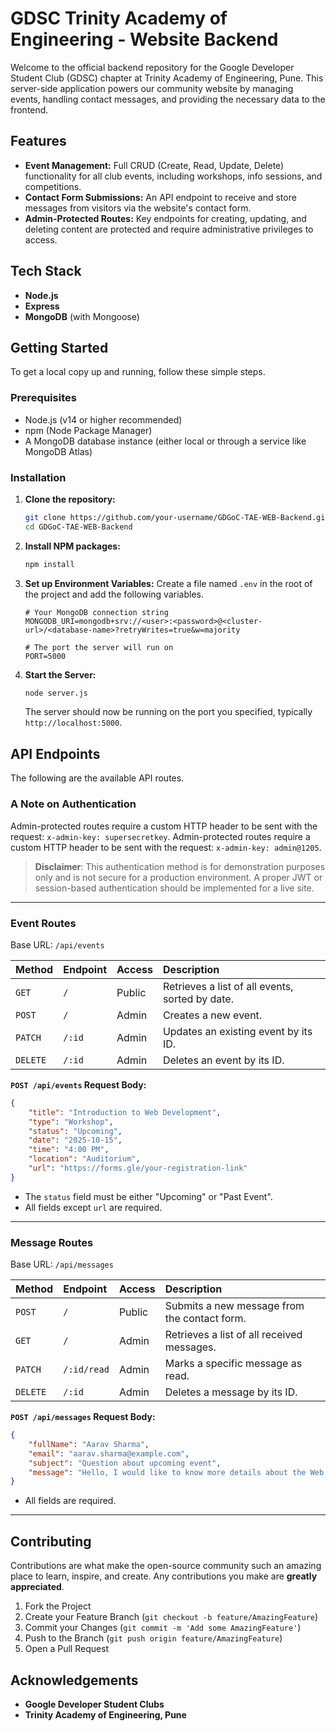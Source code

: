 # GDSC Trinity Academy of Engineering - Website Backend

Welcome to the official backend repository for the Google Developer Student Club (GDSC) chapter at Trinity Academy of Engineering, Pune. This server-side application powers our community website by managing events, handling contact messages, and providing the necessary data to the frontend.

## Features

  * **Event Management:** Full CRUD (Create, Read, Update, Delete) functionality for all club events, including workshops, info sessions, and competitions.
  * **Contact Form Submissions:** An API endpoint to receive and store messages from visitors via the website's contact form.
  * **Admin-Protected Routes:** Key endpoints for creating, updating, and deleting content are protected and require administrative privileges to access.

## Tech Stack

* **Node.js**
* **Express**
* **MongoDB** (with Mongoose)

## Getting Started

To get a local copy up and running, follow these simple steps.

### Prerequisites

  * Node.js (v14 or higher recommended)
  * npm (Node Package Manager)
  * A MongoDB database instance (either local or through a service like MongoDB Atlas)

### Installation

1.  **Clone the repository:**

    ```sh
    git clone https://github.com/your-username/GDGoC-TAE-WEB-Backend.git
    cd GDGoC-TAE-WEB-Backend
    ```

2.  **Install NPM packages:**

    ```sh
    npm install
    ```

3.  **Set up Environment Variables:**
    Create a file named `.env` in the root of the project and add the following variables.

    ```env
    # Your MongoDB connection string
    MONGODB_URI=mongodb+srv://<user>:<password>@<cluster-url>/<database-name>?retryWrites=true&w=majority

    # The port the server will run on
    PORT=5000
    ```

4.  **Start the Server:**

    ```sh
    node server.js
    ```

    The server should now be running on the port you specified, typically `http://localhost:5000`.

## API Endpoints

The following are the available API routes.

### A Note on Authentication

Admin-protected routes require a custom HTTP header to be sent with the request: `x-admin-key: supersecretkey`.
Admin-protected routes require a custom HTTP header to be sent with the request: `x-admin-key: admin@1205`.

> **Disclaimer**: This authentication method is for demonstration purposes only and is not secure for a production environment. A proper JWT or session-based authentication should be implemented for a live site.

-----

### Event Routes

Base URL: `/api/events`

| Method | Endpoint | Access | Description |
| :--- | :--- | :--- | :--- |
| `GET` | `/` | Public | Retrieves a list of all events, sorted by date. |
| `POST`| `/` | Admin | Creates a new event. |
| `PATCH`| `/:id` | Admin | Updates an existing event by its ID. |
| `DELETE`| `/:id` | Admin | Deletes an event by its ID. |

**`POST /api/events` Request Body:**

```json
{
    "title": "Introduction to Web Development",
    "type": "Workshop",
    "status": "Upcoming",
    "date": "2025-10-15",
    "time": "4:00 PM",
    "location": "Auditorium",
    "url": "https://forms.gle/your-registration-link"
}
```

  * The `status` field must be either "Upcoming" or "Past Event".
  * All fields except `url` are required.

-----

### Message Routes

Base URL: `/api/messages`

| Method | Endpoint | Access | Description |
| :--- | :--- | :--- | :--- |
| `POST` | `/` | Public | Submits a new message from the contact form. |
| `GET` | `/` | Admin | Retrieves a list of all received messages. |
| `PATCH`| `/:id/read` | Admin | Marks a specific message as read. |
| `DELETE`| `/:id` | Admin | Deletes a message by its ID. |

**`POST /api/messages` Request Body:**

```json
{
    "fullName": "Aarav Sharma",
    "email": "aarav.sharma@example.com",
    "subject": "Question about upcoming event",
    "message": "Hello, I would like to know more details about the Web Development workshop. Thank you!"
}
```

  * All fields are required.

-----

## Contributing

Contributions are what make the open-source community such an amazing place to learn, inspire, and create. Any contributions you make are **greatly appreciated**.

1.  Fork the Project
2.  Create your Feature Branch (`git checkout -b feature/AmazingFeature`)
3.  Commit your Changes (`git commit -m 'Add some AmazingFeature'`)
4.  Push to the Branch (`git push origin feature/AmazingFeature`)
5.  Open a Pull Request

## Acknowledgements

  * **Google Developer Student Clubs**
  * **Trinity Academy of Engineering, Pune**
